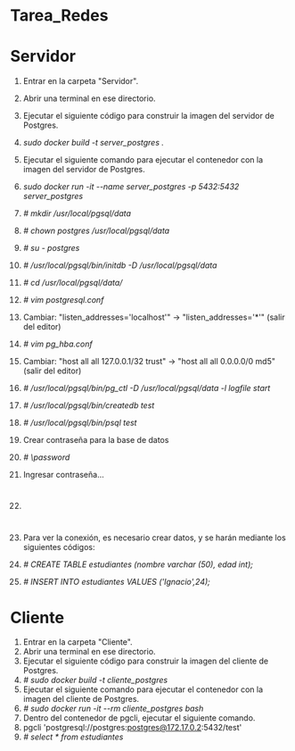 # Tarea_Redes



# Servidor
1. Entrar en la carpeta "Servidor".
2. Abrir una terminal en ese directorio.
3. Ejecutar el siguiente código para construir la imagen del servidor de Postgres.  
4. *sudo docker build -t server_postgres .*
5. Ejecutar el siguiente comando para ejecutar el contenedor con la imagen del servidor de Postgres.
6. *sudo docker run -it --name server_postgres -p 5432:5432 server_postgres*    

7.  *# mkdir /usr/local/pgsql/data*
8.  *# chown postgres /usr/local/pgsql/data*
9.  *# su - postgres*
10. *# /usr/local/pgsql/bin/initdb -D /usr/local/pgsql/data*
11. *# cd /usr/local/pgsql/data/*
12. *# vim postgresql.conf*
13. Cambiar: "listen_addresses='localhost'" -> "listen_addresses='*'" (salir del editor)
14. *# vim pg_hba.conf*
15. Cambiar: "host all  all    127.0.0.1/32  trust" -> "host all  all    0.0.0.0/0  md5" (salir del editor)
16. *# /usr/local/pgsql/bin/pg_ctl -D /usr/local/pgsql/data -l logfile start*
17. *# /usr/local/pgsql/bin/createdb test*
18. *# /usr/local/pgsql/bin/psql test*
19. Crear contraseña para la base de datos
20. *# \password*
21. Ingresar contraseña...
22. #
23. Para ver la conexión, es necesario crear datos, y se harán mediante los siguientes códigos:
24. *# CREATE TABLE estudiantes (nombre varchar (50), edad int);*
25. *# INSERT INTO estudiantes VALUES ('Ignacio',24);*




# Cliente
1. Entrar en la carpeta "Cliente".
2. Abrir una terminal en ese directorio.
3. Ejecutar el siguiente código para construir la imagen del cliente de Postgres.
4. *# sudo docker build -t cliente_postgres*
5. Ejecutar el siguiente comando para ejecutar el contenedor con la imagen del cliente de Postgres.
6. *# sudo docker run -it --rm cliente_postgres bash*
7. Dentro del contenedor de pgcli, ejecutar el siguiente comando.
8. pgcli 'postgresql://postgres:postgres@172.17.0.2:5432/test'
9. *# select * from estudiantes*





